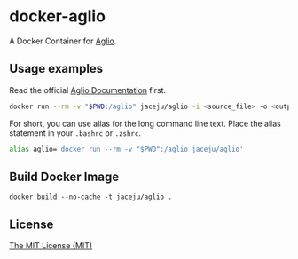 # docker-aglio

A Docker Container for [Aglio](https://github.com/danielgtaylor/aglio).

## Usage examples

Read the official [Aglio Documentation](https://github.com/danielgtaylor/aglio) first.

```bash
docker run --rm -v "$PWD:/aglio" jaceju/aglio -i <source_file> -o <output_file> --theme-variables slate
```

For short, you can use alias for the long command line text. Place the alias statement in your `.bashrc` or `.zshrc`.

```bash
alias aglio='docker run --rm -v "$PWD":/aglio jaceju/aglio'
```

## Build Docker Image

```
docker build --no-cache -t jaceju/aglio .
```

## License

[The MIT License (MIT)](https://opensource.org/licenses/MIT)
